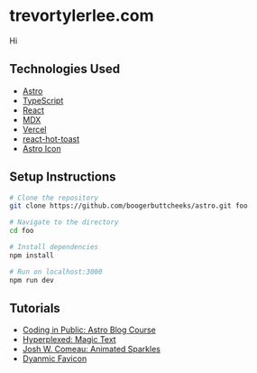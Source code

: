 # trevortylerlee.com

Hi

## Technologies Used

- [Astro](https://astro.build/)
- [TypeScript](https://www.typescriptlang.org/)
- [React](https://react.dev/)
- [MDX](https://docs.astro.build/en/guides/integrations-guide/mdx/)
- [Vercel](https://vercel.com/home)
- [react-hot-toast](https://react-hot-toast.com/)
- [Astro Icon](https://www.astroicon.dev/)

## Setup Instructions

```zsh
# Clone the repository
git clone https://github.com/boogerbuttcheeks/astro.git foo

# Navigate to the directory
cd foo

# Install dependencies
npm install

# Run on localhost:3000
npm run dev
```

## Tutorials

- [Coding in Public: Astro Blog Course](https://youtube.com/playlist?list=PLoqZcxvpWzzeRwF8TEpXHtO7KYY6cNJeF)
- [Hyperplexed: Magic Text](https://youtu.be/yu0Cm4BqQv0)
- [Josh W. Comeau: Animated Sparkles](https://www.joshwcomeau.com/react/animated-sparkles-in-react/)
- [Dyanmic Favicon](https://github.com/withastro/astro.build/blob/main/src/components/Favicon.astro)
